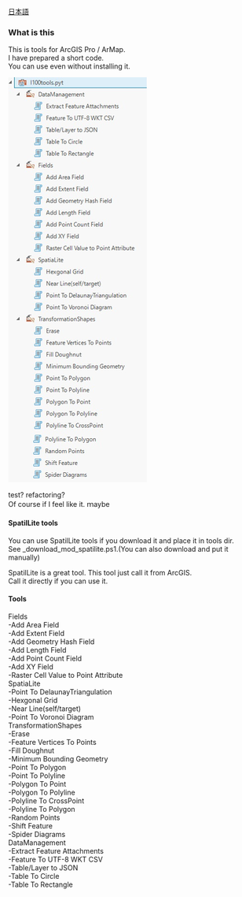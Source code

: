 ﻿
[日本語](README_jp.md)  

### What is this
This is tools for ArcGIS Pro / ArMap.  
I have prepared a short code.  
You can use even without installing it.  

![tool image](https://github.com/MALORGIS/l100toolsForArcGIS/blob/images/images/toolbox_en.jpg?raw=true?raw=true "tool image")
  
  
test? refactoring?  
Of course if I feel like it.  ｍaybe  
  
#### SpatilLite tools
You can use SpatilLite tools if you download it and place it in tools dir.  
See _download_mod_spatilite.ps1.(You can also download and put it manually)  
  
SpatilLite is a great tool.
This tool just call it from ArcGIS.  
Call it directly if you can use it.  
  
#### Tools  
Fields  
  -Add Area Field  
  -Add Extent Field  
  -Add Geometry Hash Field  
  -Add Length Field  
  -Add Point Count Field  
  -Add XY Field  
  -Raster Cell Value to Point Attribute  
SpatiaLite  
  -Point To DelaunayTriangulation  
  -Hexgonal Grid  
  -Near Line(self/target)  
  -Point To Voronoi Diagram  
TransformationShapes  
  -Erase  
  -Feature Vertices To Points  
  -Fill Doughnut  
  -Minimum Bounding Geometry  
  -Point To Polygon  
  -Point To Polyline  
  -Polygon To Point  
  -Polygon To Polyline  
  -Polyline To CrossPoint  
  -Polyline To Polygon  
  -Random Points  
  -Shift Feature  
  -Spider Diagrams  
DataManagement  
  -Extract Feature Attachments  
  -Feature To UTF-8 WKT CSV  
  -Table/Layer to JSON  
  -Table To Circle  
  -Table To Rectangle  